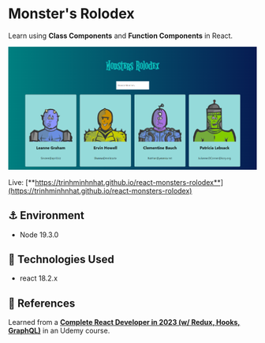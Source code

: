 # Monster's Rolodex

Learn using **Class Components** and **Function Components** in React.

![Web's preview](./public/banner.png)

Live: [**https://trinhminhnhat.github.io/react-monsters-rolodex**](https://trinhminhnhat.github.io/react-monsters-rolodex)

## ⚓ Environment

- Node 19.3.0

## 🚀 Technologies Used

- react 18.2.x

## 📖 References

Learned from a [**Complete React Developer in 2023 (w/ Redux, Hooks, GraphQL)**](https://www.udemy.com/course/complete-react-developer-zero-to-mastery) in an Udemy course.
